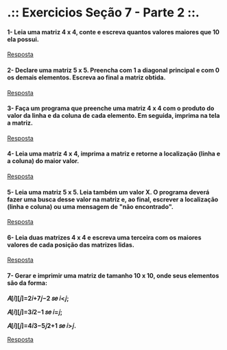 # .:: Exercicios Seção 7 - Parte 2 ::.

#### 1- Leia uma matriz 4 x 4, conte e escreva quantos valores maiores que 10 ela possui.

[Resposta](./ExerciciosResolvidos/ex001.c)

#### 2- Declare uma matriz 5 x 5. Preencha com 1 a diagonal principal e com 0 os demais elementos. Escreva ao final a matriz obtida.

[Resposta](./ExerciciosResolvidos/ex002.c)

#### 3- Faça um programa que preenche uma matriz 4 x 4 com o produto do valor da linha e da coluna de cada elemento. Em seguida, imprima na tela a matriz.

[Resposta](./ExerciciosResolvidos/ex003.c)

#### 4- Leia uma matriz 4 x 4, imprima a matriz e retorne a localização (linha e a coluna) do maior valor.

[Resposta](./ExerciciosResolvidos/ex004.c)

#### 5- Leia uma matriz 5 x 5. Leia também um valor X. O programa deverá fazer uma busca desse valor na matriz e, ao final, escrever a localização (linha e coluna) ou uma mensagem de "não encontrado".

[Resposta](./ExerciciosResolvidos/ex005.c)

#### 6- Leia duas matrizes 4 x 4 e escreva uma terceira com os maiores valores de cada posição das matrizes lidas.

[Resposta](./ExerciciosResolvidos/ex006.c)

#### 7- Gerar e imprimir uma matriz de tamanho 10 x 10, onde seus elementos são da forma:
**<p>𝐴[𝑖][𝑗]=2𝑖+7𝑗−2 𝑠𝑒 𝑖<𝑗;</p>**
**<p>𝐴[𝑖][𝑗]=3𝑖2−1 𝑠𝑒 𝑖=𝑗;</p>**
**<p>𝐴[𝑖][𝑗]=4𝑖3−5𝑗2+1 𝑠𝑒 𝑖>𝑗.</p>**

[Resposta](./ExerciciosResolvidos/ex007.c)

